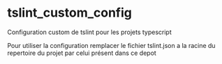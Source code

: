 # tslint_custom_config
Configuration custom de tslint pour les projets typescript

Pour utiliser la configuration remplacer le fichier tslint.json a la racine du repertoire du projet par celui présent dans ce depot
